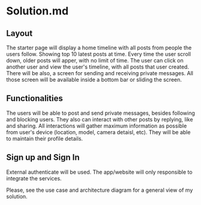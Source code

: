 # Solution.md

## Layout
The starter page will display a home timeline with all posts from people the users follow. Showing top 10 latest posts at time. Every time the user scroll down, older posts will apper, with no limit of time.
The user can click on another user and view the user's timeline, with all posts that user created.
There will be also, a screen for sending and receiving private messages.
All those screen will be available inside a bottom bar or sliding the screen.

## Functionalities
The users will be able to post and send private messages, besides following and blocking users. They also can interact with other posts by replying, like and sharing. All interactions will gather maximum information as possible from user's device (location, model, camera detaisl, etc). They will be able to maintain their profile details.

## Sign up and Sign In
External authenticate will be used. The app/website will only responsible to integrate the services.

Please, see the use case and architecture diagram for a general view of my solution.
